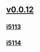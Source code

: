 ## [v0.0.12](https://github.com/littleflute/blcd20/edit/main/README.md)
### [i5113](i5113)
### [i5114](i5114)
